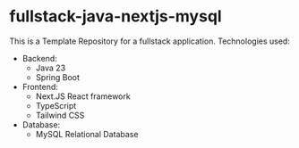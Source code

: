 # fullstack-java-nextjs-mysql

This is a Template Repository for a fullstack application.
Technologies used:
* Backend:
  * Java 23
  * Spring Boot
* Frontend:
  * Next.JS React framework
  * TypeScript
  * Tailwind CSS
* Database:
  * MySQL Relational Database
